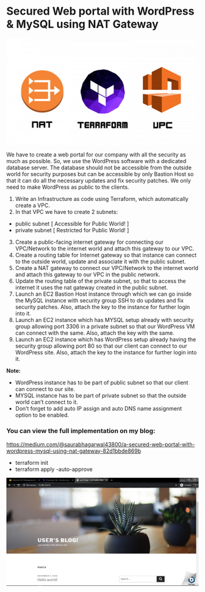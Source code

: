 # Secured Web portal with WordPress & MySQL using NAT Gateway  

<img src="imgs/project4.png" alt="Project Main Image">  

We have to create a web portal for our company with all the security as much as possible. So, we use the WordPress software with a dedicated database server. The database should not be accessible from the outside world for security purposes but can be accessible by only Bastion Host so that it can do all the necessary updates and fix security patches. We only need to make WordPress as public to the clients.  

1. Write an Infrastructure as code using Terraform, which automatically create a VPC.  
2. In that VPC we have to create 2 subnets:  
- public subnet [ Accessible for Public World! ]
- private subnet [ Restricted for Public World! ]
3. Create a public-facing internet gateway for connecting our VPC/Network to the internet world and attach this gateway to our VPC.  
4. Create a routing table for Internet gateway so that instance can connect to the outside world, update and associate it with the public subnet.  
5. Create a NAT gateway to connect our VPC/Network to the internet world and attach this gateway to our VPC in the public network.  
6. Update the routing table of the private subnet, so that to access the internet it uses the nat gateway created in the public subnet.  
7. Launch an EC2 Bastion Host instance through which we can go inside the MySQL instance with security group SSH to do updates and fix security patches. Also, attach the key to the instance for further login into it.  
8. Launch an EC2 instance which has MYSQL setup already with security group allowing port 3306 in a private subnet so that our WordPress VM can connect with the same. Also, attach the key with the same.  
9. Launch an EC2 instance which has WordPress setup already having the security group allowing port 80 so that our client can connect to our WordPress site. Also, attach the key to the instance for further login into it.  

__Note:__  

- WordPress instance has to be part of public subnet so that our client can connect to our site.
- MYSQL instance has to be part of private subnet so that the outside world can’t connect to it.
- Don’t forget to add auto IP assign and auto DNS name assignment option to be enabled.  

### You can view the full implementation on my blog:
https://medium.com/@saurabhagarwal43800/a-secured-web-portal-with-wordpress-mysql-using-nat-gateway-82d1bbde869b  

- terraform init
- terraform apply -auto-approve  

<img src="imgs/project4_output.JPG" alt="Project Output Image"> 
